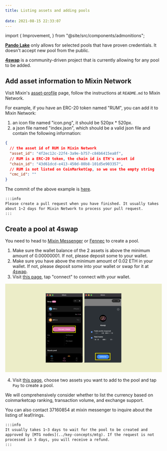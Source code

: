 ```yaml
---
title: Listing assets and adding pools

date: 2021-08-15 22:33:07
---
```


import {
  Improvement,
} from "@site/src/components/admonitions";

<Improvement />

**[Pando Lake](https://lake.pando.im)** only allows for selected pools that have proven credentials. It doesn't accept new pool from the public.

**[4swap](https://4swap.org)** is a community-driven project that is currently allowing for any pool to be added.

## Add asset information to Mixin Network

Visit Mixin's [asset-profile](https://github.com/MixinNetwork/asset-profile) page, follow the instructions at `README.md` to Mixin Network.

For example, if you have an ERC-20 token named "RUM", you can add it to Mixin Network:

1. an icon file named "icon.png", it should be 520px * 520px.
2. a json file named "index.json", which should be a valid json file and contain the following information:

```json
{
  // the asset id of RUM in Mixin Network
  "asset_id": "4f2ec12c-22f4-3a9e-b757-c84b6415ea8f",
  // RUM is a ERC-20 token, the chain id is ETH's asset id
  "chain_id": "43d61dcd-e413-450d-80b8-101d5e903357",
  // RUM is not listed on CoinMarketCap, so we use the empty string
  "cmc_id": ""
}
```

The commit of the above example is [here](https://github.com/MixinNetwork/asset-profile/commit/437d378f899c5837598bdb8c4e9c18ae8f21ad27).

````mdx-code-block
:::info
Please create a pull request when you have finished. It usually takes about 1~2 days for Mixin Network to process your pull request.
:::
````

## Create a pool at 4swap

You need to head to [Mixin Messenger](https://mixin.one/messenger) or [Fennec](https://pando.im/fennec/) to create a pool.

1. Make sure the wallet balance of the 2 assets is above the minimum amount of 0.00000001. If not, please deposit some to your wallet.
2. Make sure you have above the minimum amount of 0.02 ETH in your wallet. If not, please deposit some into your wallet or swap for it at [4swap](https://app.4swap.org).
3. Visit [this page](https://app.4swap.org/#/me), tap "connect" to connect with your wallet.

![](../assets/lake-get-started-p2.png)

4. Visit [this page](https://app.4swap.org/#/liquidity/create), choose two assets you want to add to the pool and tap `Pay` to create a pool.

We will comprehensively consider whether to list the currency based on coinmarketcap ranking, transaction volume, and exchange support.

You can also contact 37160854 at mixin messenger to inquire about the listing of leaf/rings.

````mdx-code-block
:::info
It usually takes 1~3 days to wait for the pool to be created and approved by [MTG nodes](../key-concepts/mtg). If the request is not processed in 3 days, you will receive a refund.
:::
````